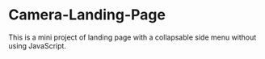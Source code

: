 # Camera-Landing-Page
This is a mini project of landing page with a collapsable side menu without using JavaScript.
